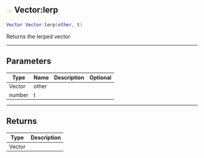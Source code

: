 ## ![shared](.gitbook/assets/shared.png) Vector:lerp


```lua
Vector Vector:lerp(other, t)
```

Returns the lerped vector


------
## Parameters

| Type   | Name | Description              | Optional |
| ------ | ---- | ------------------------ | -------: |
| Vector | other |  |  |
| number | t |  |  |

------
## Returns

| Type | Description |
| ---- | ----------: |
| Vector |  |

